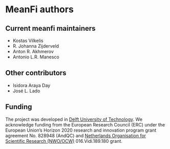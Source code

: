 # MeanFi authors

## Current meanfi maintainers
- Kostas Vilkelis
- R. Johanna Zijderveld
- Anton R. Akhmerov
- Antonio L.R. Manesco

## Other contributors
- Isidora Araya Day
- José L. Lado

## Funding

The project was developed in [Delft University of
Technology](https://www.tudelft.nl/en/).
We acknowledge funding from the European Research Council (ERC) under the European Union’s Horizon 2020 research and innovation program grant agreement No. 828948
(AndQC) and [Netherlands
Organisation for Scientific Research (NWO/OCW)](https://www.nwo.nl/) 016.Vidi.189.180 grant.
